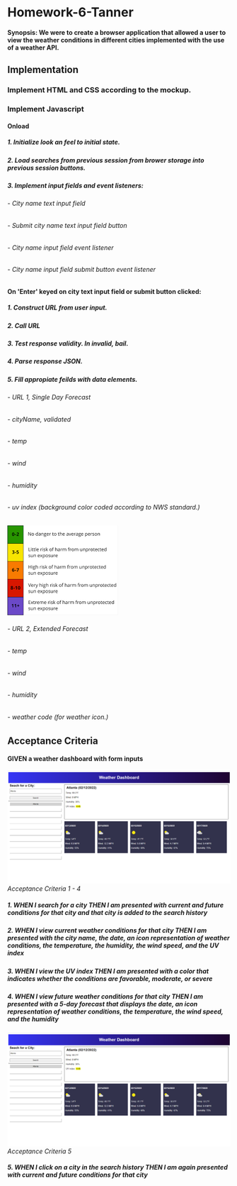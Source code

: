 # Homework-6-Tanner
#### Synopsis: We were to create a browser application that allowed a user to view the weather conditions in different cities implemented with the use of a weather API.
## Implementation
### Implement HTML and CSS according to the mockup.
### Implement Javascript
#### Onload
##### 1. Initialize look an feel to initial state.
##### 2. Load searches from previous session from brower storage into previous session buttons.
##### 3. Implement input fields and event listeners:
###### - City name text input field
###### - Submit city name text input field button
###### - City name input field event listener
###### - City name input field submit button event listener
#### On 'Enter' keyed on city text input field or submit button clicked:
##### 1. Construct URL from user input.
##### 2. Call URL
##### 3. Test response validity. In invalid, bail.
##### 4. Parse response JSON.
##### 5. Fill appropiate feilds with data elements. 
###### - URL 1, Single Day Forecast
###### - cityName, validated
###### - temp
###### - wind
###### - humidity
###### - uv index (background color coded according to NWS standard.)
!["UV Background Color Code"](./assets/images/uv_hazard_colorcode.png "UV Background Color Code")
###### - URL 2, Extended Forecast
###### - temp
###### - wind
###### - humidity
###### - weather code (for weather icon.)
## Acceptance Criteria
#### GIVEN a weather dashboard with form inputs
!["Acceptance  Criteria 1 Through 4"](./assets/images/ac_1.png "Acceptance  Criteria 1 Through 4") *Acceptance Criteria 1 - 4*
##### 1. **WHEN** I search for a city **THEN** I am presented with current and future conditions for that city and that city is added to the search history
##### 2. **WHEN** I view current weather conditions for that city **THEN** I am presented with the city name, the date, an icon representation of weather conditions, the temperature, the humidity, the wind speed, and the UV index
##### 3. **WHEN** I view the UV index **THEN** I am presented with a color that indicates whether the conditions are favorable, moderate, or severe
##### 4. **WHEN** I view future weather conditions for that city **THEN** I am presented with a 5-day forecast that displays the date, an icon representation of weather conditions, the temperature, the wind speed, and the humidity
!["Acceptance  Criteria 5"](./assets/images/ac_1.png "Acceptance  Criteria 5") *Acceptance Criteria 5*
##### 5. **WHEN** I click on a city in the search history **THEN** I am again presented with current and future conditions for that city
